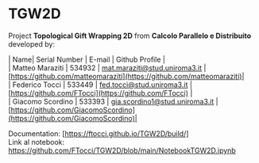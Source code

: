 # TGW2D

Project **Topological Gift Wrapping 2D** from **Calcolo Parallelo e Distribuito** developed by:

| Name| Serial Number | E-mail | Github Profile |  
| Matteo Maraziti | 534932 | mat.maraziti@stud.uniroma3.it | [https://github.com/matteomaraziti](https://github.com/matteomaraziti)|  
| Federico Tocci | 533449 | fed.tocci@stud.uniroma3.it | [https://github.com/FTocci](https://github.com/FTocci) |  
| Giacomo Scordino | 533393 | gia.scordino1@stud.uniroma3.it | [https://github.com/GiacomoScordino](https://github.com/GiacomoScordino)| 

Documentation: [https://ftocci.github.io/TGW2D/build/]  
Link al notebook: https://github.com/FTocci/TGW2D/blob/main/NotebookTGW2D.ipynb
